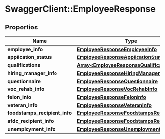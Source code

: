 # SwaggerClient::EmployeeResponse

## Properties
Name | Type | Description | Notes
------------ | ------------- | ------------- | -------------
**employee_info** | [**EmployeeResponseEmployeeInfo**](EmployeeResponseEmployeeInfo.md) |  | [optional] 
**application_status** | [**EmployeeResponseApplicationStatus**](EmployeeResponseApplicationStatus.md) |  | [optional] 
**qualifications** | [**Array&lt;EmployeeResponseQualifications&gt;**](EmployeeResponseQualifications.md) |  | [optional] 
**hiring_manager_info** | [**EmployeeResponseHiringManagerInfo**](EmployeeResponseHiringManagerInfo.md) |  | [optional] 
**questionnaire** | [**EmployeeResponseQuestionnaire**](EmployeeResponseQuestionnaire.md) |  | [optional] 
**voc_rehab_info** | [**EmployeeResponseVocRehabInfo**](EmployeeResponseVocRehabInfo.md) |  | [optional] 
**felon_info** | [**EmployeeResponseFelonInfo**](EmployeeResponseFelonInfo.md) |  | [optional] 
**veteran_info** | [**EmployeeResponseVeteranInfo**](EmployeeResponseVeteranInfo.md) |  | [optional] 
**foodstamps_recipient_info** | [**EmployeeResponseFoodstampsRecipientInfo**](EmployeeResponseFoodstampsRecipientInfo.md) |  | [optional] 
**afdc_recipient_info** | [**EmployeeResponseFoodstampsRecipientInfo**](EmployeeResponseFoodstampsRecipientInfo.md) |  | [optional] 
**unemployment_info** | [**EmployeeResponseUnemploymentInfo**](EmployeeResponseUnemploymentInfo.md) |  | [optional] 


